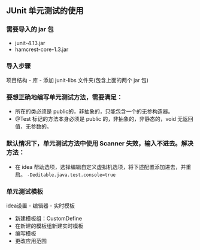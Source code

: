 ## JUnit 单元测试的使用

### 需要导入的 jar 包

* junit-4.13.jar
* hamcrest-core-1.3.jar

### 导入步骤

项目结构 - 库 - 添加 junit-libs 文件夹(包含上面的两个 jar 包)

### 要想正确地编写单元测试方法，需要满足：

* 所在的类必须是 public的，非抽象的，只能包含一个的无参构造器。
* @Test 标记的方法本身必须是 public 的，非抽象的，非静态的，void 无返回值，无参数的。

### 默认情况下，单元测试方法中使用 Scanner 失效，输入不进去。解决方法：

* 在 idea 帮助选项，选择编辑自定义虚拟机选项，将下述配置添加进去，并重启。
  `-Deditable.java.test.console=true`

### 单元测试模板

idea设置 - 编辑器 - 实时模板
* 新建模板组：CustomDefine
* 在新建的模板组新建实时模板
* 编写模板
* 更改应用范围